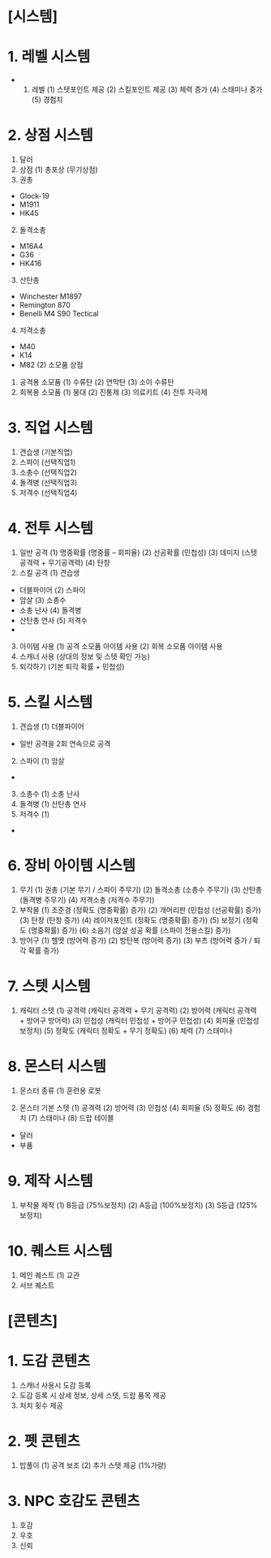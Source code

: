 # [시스템]
# 1. 레벨 시스템
* 1) 레벨
(1) 스텟포인트 제공
(2) 스킬포인트 제공
(3) 체력 증가
(4) 스태미나 증가
(5) 경험치

# 2. 상점 시스템
 1) 달러
 2) 상점
(1) 총포상 (무기상점)
 1) 권총
  - Glock-19
  - M1911
  - HK45
 2) 돌격소총
  - M16A4
  - G36
  - HK416
 3) 산탄총
  - Winchester M1897
  - Remington 870
  - Benelli M4 S90 Tectical
 4) 저격소총
  - M40
  - K14
  - M82
(2) 소모품 상점
 1) 공격용 소모품
  (1) 수류탄
  (2) 연막탄
  (3) 소이 수류탄
 2) 회복용 소모품
  (1) 붕대
  (2) 진통제
  (3) 의료키트
  (4) 전투 자극제

# 3. 직업 시스템
 1) 견습생 (기본직업)
 2) 스파이 (선택직업1)
 3) 소총수 (선택직업2)
 4) 돌격병 (선택직업3)
 5) 저격수 (선택직업4)

# 4. 전투 시스템
 1) 일반 공격
(1) 명중확률 (명중률 – 회피율)
(2) 선공확률 (민첩성)
(3) 데미지 (스텟공격력 + 무기공격력)
(4) 탄창
 2) 스킬 공격
(1) 견습생
 - 더블파이어
(2) 스파이
 - 암살
(3) 소총수
 - 소총 난사
(4) 돌격병
 - 산탄총 연사
(5) 저격수
 - 
 3) 아이템 사용
(1) 공격 소모품 아이템 사용
(2) 회복 소모품 아이템 사용
 4) 스캐너 사용 (상대의 정보 및 스텟 확인 가능)
 5) 퇴각하기 (기본 퇴각 확률 + 민첩성)

# 5. 스킬 시스템
 1) 견습생
(1) 더블파이어
 - 일반 공격을 2회 연속으로 공격
 2) 스파이
(1) 암살
 - 
 3) 소총수
  (1) 소총 난사
 4) 돌격병
(1) 산탄총 연사
 5) 저격수
(1)
 - 
# 6. 장비 아이템 시스템
1) 무기
(1) 권총 (기본 무기 / 스파이 주무기)
(2) 돌격소총 (소총수 주무기)
(3) 산탄총 (돌격병 주무기)
(4) 저격소총 (저격수 주무기)
 2) 부착물
(1) 조준경 (정확도 (명중확률) 증가)
(2) 개머리판 (민첩성 (선공확률) 증가)
(3) 탄창 (탄창 증가)
(4) 레이저포인트 (정확도 (명중확률) 증가)
(5) 보정기 (정확도 (명중확률) 증가)
(6) 소음기 (암살 성공 확률 (스파이 전용스킬) 증가)
 3) 방어구
(1) 헬멧 (방어력 증가)
(2) 방탄복 (방어력 증가)
(3) 부츠 (방어력 증가 / 퇴각 확률 증가)

# 7. 스텟 시스템
 1) 캐릭터 스텟
(1) 공격력 (캐릭터 공격력 + 무기 공격력)
(2) 방어력 (캐릭터 공격력 + 방어구 방어력)
(3) 민첩성 (캐릭터 민첩성 + 방어구 민첩성)
(4) 회피율 (민첩성 보정치)
(5) 정확도 (캐릭터 정확도 + 무기 정확도)
(6) 체력
(7) 스태미나

# 8. 몬스터 시스템
 1) 몬스터 종류
(1) 훈련용 로봇

 2) 몬스터 기본 스텟
(1) 공격력
(2) 방어력
(3) 민첩성
(4) 회피율
(5) 정확도
(6) 경험치
(7) 스태미나
(8) 드랍 테이블
 - 달러
 - 부품

# 9. 제작 시스템
 1) 부착물 제작
(1) B등급 (75%보정치)
(2) A등급 (100%보정치)
(3) S등급 (125%보정치)

# 10. 퀘스트 시스템
 1) 메인 퀘스트
  (1) 교관
 2) 서브 퀘스트

# [콘텐츠]
# 1. 도감 콘텐츠
 1) 스캐너 사용시 도감 등록
 2) 도감 등록 시 상세 정보, 상세 스텟, 드랍 품목 제공
 3) 처치 횟수 제공

# 2. 펫 콘텐츠
 1) 밥풀이
(1) 공격 보조
(2) 추가 스텟 제공 (1%가량)

# 3. NPC 호감도 콘텐츠
 1) 호감
 2) 우호
 3) 신뢰
